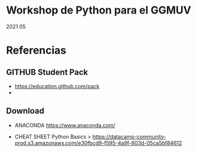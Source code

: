 # Workshop de Python para el GGMUV
2021 05

# Referencias

## GITHUB Student Pack 
* https://education.github.com/pack
* 
## Download
- ANACONDA https://www.anaconda.com/

- CHEAT SHEET Python Basics > https://datacamp-community-prod.s3.amazonaws.com/e30fbcd9-f595-4a9f-803d-05ca5bf84612



